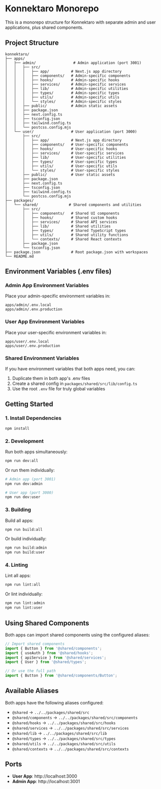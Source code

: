 # Konnektaro Monorepo

This is a monorepo structure for Konnektaro with separate admin and user applications, plus shared components.

## Project Structure

```
konnektaro/
├── apps/
│   ├── admin/                 # Admin application (port 3001)
│   │   ├── src/
│   │   │   ├── app/          # Next.js app directory
│   │   │   ├── components/   # Admin-specific components
│   │   │   ├── hooks/        # Admin-specific hooks
│   │   │   ├── services/     # Admin-specific services
│   │   │   ├── lib/          # Admin-specific utilities
│   │   │   ├── types/        # Admin-specific types
│   │   │   ├── utils/        # Admin-specific utils
│   │   │   └── styles/       # Admin-specific styles
│   │   ├── public/           # Admin static assets
│   │   ├── package.json
│   │   ├── next.config.ts
│   │   ├── tsconfig.json
│   │   ├── tailwind.config.ts
│   │   └── postcss.config.mjs
│   └── user/                 # User application (port 3000)
│       ├── src/
│       │   ├── app/          # Next.js app directory
│       │   ├── components/   # User-specific components
│       │   ├── hooks/        # User-specific hooks
│       │   ├── services/     # User-specific services
│       │   ├── lib/          # User-specific utilities
│       │   ├── types/        # User-specific types
│       │   ├── utils/        # User-specific utils
│       │   └── styles/       # User-specific styles
│       ├── public/           # User static assets
│       ├── package.json
│       ├── next.config.ts
│       ├── tsconfig.json
│       ├── tailwind.config.ts
│       └── postcss.config.mjs
├── packages/
│   └── shared/              # Shared components and utilities
│       ├── src/
│       │   ├── components/   # Shared UI components
│       │   ├── hooks/        # Shared custom hooks
│       │   ├── services/     # Shared API services
│       │   ├── lib/          # Shared utilities
│       │   ├── types/        # Shared TypeScript types
│       │   ├── utils/        # Shared utility functions
│       │   └── contexts/     # Shared React contexts
│       ├── package.json
│       └── tsconfig.json
├── package.json              # Root package.json with workspaces
└── README.md
```

## Environment Variables (.env files)

### Admin App Environment Variables
Place your admin-specific environment variables in:
```
apps/admin/.env.local
apps/admin/.env.production
```

### User App Environment Variables
Place your user-specific environment variables in:
```
apps/user/.env.local
apps/user/.env.production
```

### Shared Environment Variables
If you have environment variables that both apps need, you can:
1. Duplicate them in both app's .env files
2. Create a shared config in `packages/shared/src/lib/config.ts`
3. Use the root `.env` file for truly global variables

## Getting Started

### 1. Install Dependencies
```bash
npm install
```

### 2. Development
Run both apps simultaneously:
```bash
npm run dev:all
```

Or run them individually:
```bash
# Admin app (port 3001)
npm run dev:admin

# User app (port 3000)
npm run dev:user
```

### 3. Building
Build all apps:
```bash
npm run build:all
```

Or build individually:
```bash
npm run build:admin
npm run build:user
```

### 4. Linting
Lint all apps:
```bash
npm run lint:all
```

Or lint individually:
```bash
npm run lint:admin
npm run lint:user
```

## Using Shared Components

Both apps can import shared components using the configured aliases:

```typescript
// Import shared components
import { Button } from '@shared/components';
import { useAuth } from '@shared/hooks';
import { apiService } from '@shared/services';
import { User } from '@shared/types';

// Or use the full path
import { Button } from '@shared/components/Button';
```

## Available Aliases

Both apps have the following aliases configured:

- `@shared` → `../../packages/shared/src`
- `@shared/components` → `../../packages/shared/src/components`
- `@shared/hooks` → `../../packages/shared/src/hooks`
- `@shared/services` → `../../packages/shared/src/services`
- `@shared/lib` → `../../packages/shared/src/lib`
- `@shared/types` → `../../packages/shared/src/types`
- `@shared/utils` → `../../packages/shared/src/utils`
- `@shared/contexts` → `../../packages/shared/src/contexts`

## Ports

- **User App**: http://localhost:3000
- **Admin App**: http://localhost:3001

